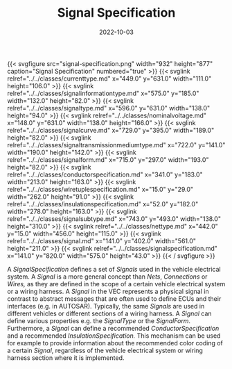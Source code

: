﻿---
title: Signal Specification
toc: false
type: specs
layout: diagram
date: "2022-10-03"
draft: false
specification: VEC
version: 2.0.1
documentType: "Recommendation"
elementType: Diagram
classes:
  - CurrentType
  - SignalInformationType
  - SignalType
  - NominalVoltage
  - SignalCurve
  - SignalTransmissionMediumType
  - SignalForm
  - ConductorSpecification
  - WireTupleSpecification
  - InsulationSpecification
  - SignalSubType
  - NetType
  - Signal
  - SignalSpecification
menu:
  VEC-2.0.1:    
    parent: connectivity
    identifier: connectivity/signal-specification
    weight: 1010001 

# Prev/next pager order (if `docs_section_pager` enabled in `params.toml`)
weight: 1010001
---
{{< svgfigure src="signal-specification.png" width="932" height="877" caption="Signal Specification" numbered="true" >}}
  {{< svglink relref="../../classes/currenttype.md" x="449.0" y="631.0" width="111.0" height="106.0" >}}
  {{< svglink relref="../../classes/signalinformationtype.md" x="575.0" y="185.0" width="132.0" height="82.0" >}}
  {{< svglink relref="../../classes/signaltype.md" x="596.0" y="631.0" width="138.0" height="94.0" >}}
  {{< svglink relref="../../classes/nominalvoltage.md" x="148.0" y="631.0" width="138.0" height="166.0" >}}
  {{< svglink relref="../../classes/signalcurve.md" x="729.0" y="395.0" width="189.0" height="82.0" >}}
  {{< svglink relref="../../classes/signaltransmissionmediumtype.md" x="722.0" y="141.0" width="190.0" height="142.0" >}}
  {{< svglink relref="../../classes/signalform.md" x="715.0" y="297.0" width="193.0" height="82.0" >}}
  {{< svglink relref="../../classes/conductorspecification.md" x="341.0" y="183.0" width="213.0" height="163.0" >}}
  {{< svglink relref="../../classes/wiretuplespecification.md" x="15.0" y="29.0" width="262.0" height="91.0" >}}
  {{< svglink relref="../../classes/insulationspecification.md" x="52.0" y="182.0" width="278.0" height="163.0" >}}
  {{< svglink relref="../../classes/signalsubtype.md" x="743.0" y="493.0" width="138.0" height="310.0" >}}
  {{< svglink relref="../../classes/nettype.md" x="442.0" y="15.0" width="456.0" height="115.0" >}}
  {{< svglink relref="../../classes/signal.md" x="141.0" y="402.0" width="561.0" height="211.0" >}}
  {{< svglink relref="../../classes/signalspecification.md" x="141.0" y="820.0" width="575.0" height="43.0" >}}
{{< / svgfigure >}}
<p> A <i>SignalSpecification </i>defines a set of <i>Signals</i> used in the vehicle electrical system. A <i>Signal </i>is a more general concept than <i>Nets</i>, <i>Connections</i> or <i>Wires, </i>as they are defined in the scope of a certain vehicle electrical system or a wiring harness. A <i>Signal </i>in the VEC&#160;represents a physical signal in contrast to abstract messages that are often used to define ECUs and their interfaces (e.g. in AUTOSAR). Typically, the same <i>Signals </i>are used in different vehicles or different sections of a wiring harness. A <i>Signal </i>can define various properties e.g. the <i>SignalType</i> or the <i>SignalForm</i>. Furthermore, a <i>Signal </i>can define a recommended <i>ConductorSpecification</i> and a recommended <i>InsulationSpecification. </i>This mechanism can be used for example to provide information about the recommended color coding of a certain <i>Signal</i>, regardless of the vehicle electrical system or wiring harness section where it is implemented.      </p>